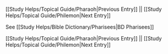 [[Study Helps/Topical Guide/Pharaoh|Previous Entry]]  ||  [[Study Helps/Topical Guide/Philemon|Next Entry]]

 See [[Study Helps/Bible Dictionary/Pharisees|BD Pharisees]]

[[Study Helps/Topical Guide/Pharaoh|Previous Entry]]  ||  [[Study Helps/Topical Guide/Philemon|Next Entry]]